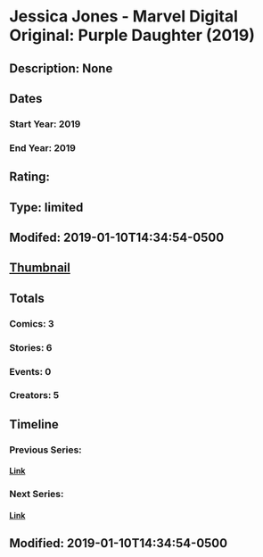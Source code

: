 # Jessica Jones - Marvel Digital Original: Purple Daughter (2019)
## Description: None
## Dates
### Start Year: 2019
### End Year: 2019
## Rating: 
## Type: limited
## Modifed: 2019-01-10T14:34:54-0500
## [Thumbnail](http://i.annihil.us/u/prod/marvel/i/mg/9/b0/5c379e52cf5e0.jpg)
## Totals
### Comics: 3
### Stories: 6
### Events: 0
### Creators: 5
## Timeline
### Previous Series: 
#### [Link]()
### Next Series: 
#### [Link]()
## Modified: 2019-01-10T14:34:54-0500